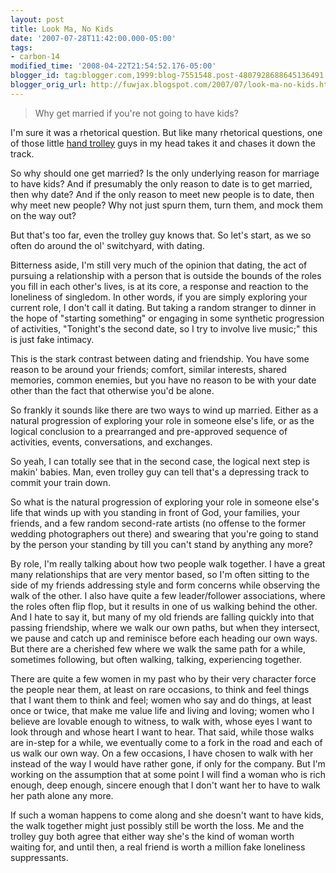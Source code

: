 ```yaml
---
layout: post
title: Look Ma, No Kids
date: '2007-07-28T11:42:00.000-05:00'
tags:
- carbon-14
modified_time: '2008-04-22T21:54:52.176-05:00'
blogger_id: tag:blogger.com,1999:blog-7551548.post-4807928688645136491
blogger_orig_url: http://fuwjax.blogspot.com/2007/07/look-ma-no-kids.html
---
```


> Why get married if you're not going to have kids?

I'm sure it was a rhetorical question. But like many rhetorical questions, one of those little [hand trolley](http://fuwjax.blogspot.com/2004/07/little-engine-that-could.html) guys in my head takes it and chases it down the track.

So why should one get married? Is the only underlying reason for marriage to have kids? And if presumably the only reason to date is to get married, then why date? And if the only reason to meet new people is to date, then why meet new people? Why not just spurn them, turn them, and mock them on the way out?

But that's too far, even the trolley guy knows that. So let's start, as we so often do around the ol' switchyard, with dating.

Bitterness aside, I'm still very much of the opinion that dating, the act of pursuing a relationship with a person that is outside the bounds of the roles you fill in each other's lives, is at its core, a response and reaction to the loneliness of singledom. In other words, if you are simply exploring your current role, I don't call it dating. But taking a random stranger to dinner in the hope of "starting something" or engaging in some synthetic progression of activities, "Tonight's the second date, so I try to involve live music;" this is just fake intimacy.

This is the stark contrast between dating and friendship. You have some reason to be around your friends; comfort, similar interests, shared memories, common enemies, but you have no reason to be with your date other than the fact that otherwise you'd be alone.

So frankly it sounds like there are two ways to wind up married. Either as a natural progression of exploring your role in someone else's life, or as the logical conclusion to a prearranged and pre-approved sequence of activities, events, conversations, and exchanges.

So yeah, I can totally see that in the second case, the logical next step is makin' babies. Man, even trolley guy can tell that's a depressing track to commit your train down.

So what is the natural progression of exploring your role in someone else's life that winds up with you standing in front of God, your families, your friends, and a few random second-rate artists (no offense to the former wedding photographers out there) and swearing that you're going to stand by the person your standing by till you can't stand by anything any more?

By role, I'm really talking about how two people walk together. I have a great many relationships that are very mentor based, so I'm often sitting to the side of my friends addressing style and form concerns while observing the walk of the other. I also have quite a few leader/follower associations, where the roles often flip flop, but it results in one of us walking behind the other. And I hate to say it, but many of my old friends are falling quickly into that passing friendship, where we walk our own paths, but when they intersect, we pause and catch up and reminisce before each heading our own ways. But there are a cherished few where we walk the same path for a while, sometimes following, but often walking, talking, experiencing together.

There are quite a few women in my past who by their very character force the people near them, at least on rare occasions, to think and feel things that I want them to think and feel; women who say and do things, at least once or twice, that make me value life and living and loving; women who I believe are lovable enough to witness, to walk with, whose eyes I want to look through and whose heart I want to hear.  That said, while those walks are in-step for a while, we eventually come to a fork in the road and each of us walk our own way. On a few occasions, I have chosen to walk with her instead of the way I would have rather gone, if only for the company. But I'm working on the assumption that at some point I will find a woman who is rich enough, deep enough, sincere enough that I don't want her to have to walk her path alone any more.

If such a woman happens to come along and she doesn't want to have kids, the walk together might just possibly still be worth the loss. Me and the trolley guy both agree that either way she's the kind of woman worth waiting for, and until then, a real friend is worth a million fake loneliness suppressants.